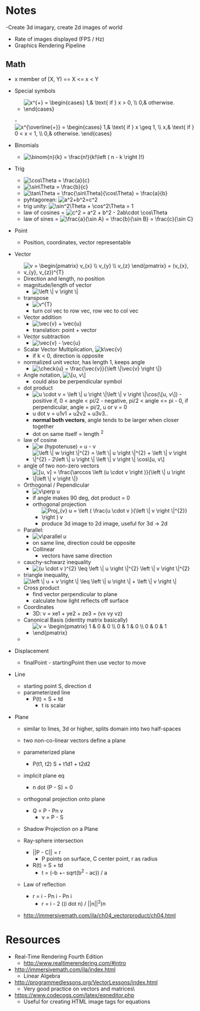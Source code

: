 # Notes
-Create 3d imagary, create 2d images of world 
- Rate of images displayed (FPS / Hz)
- Graphics Rendering Pipeline

## Math
- x member of [X, Y) == X <= x < Y
- Special symbols
    - <img src="https://latex.codecogs.com/gif.latex?x^{&plus;}&space;=&space;\begin{cases}&space;1,&&space;\text{&space;if&space;}&space;x&space;>&space;0,&space;\\&space;0,&&space;otherwise.&space;\end{cases}" title="x^{+} = \begin{cases} 1,& \text{ if } x > 0, \\ 0,& otherwise. \end{cases}" />
    -<img src="https://latex.codecogs.com/gif.latex?x^{\overline{&plus;}}&space;=&space;\begin{cases}&space;1,&&space;\text{&space;if&space;}&space;x&space;\geq&space;1,&space;\\&space;x,&&space;\text{&space;if&space;}&space;0&space;<&space;x&space;<&space;1,&space;\\&space;0,&&space;otherwise.&space;\end{cases}" title="x^{\overline{+}} = \begin{cases} 1,& \text{ if } x \geq 1, \\ x,& \text{ if } 0 < x < 1, \\ 0,& otherwise. \end{cases}" />

- Binomials
    - <img src="https://latex.codecogs.com/gif.latex?\binom{n}{k}&space;=&space;\frac{n!}{k!\left&space;(&space;n&space;-&space;k&space;\right&space;)!}" title="\binom{n}{k} = \frac{n!}{k!\left ( n - k \right )!}" />
- Trig
    - <img src="https://latex.codecogs.com/gif.latex?\cos\Theta&space;=&space;\frac{a}{c}" title="\cos\Theta = \frac{a}{c}" />
    - <img src="https://latex.codecogs.com/gif.latex?\sin\Theta&space;=&space;\frac{b}{c}" title="\sin\Theta = \frac{b}{c}" />
    - <img src="https://latex.codecogs.com/gif.latex?\tan\Theta&space;=&space;\frac{\sin\Theta}{\cos\Theta}&space;=&space;\frac{a}{b}" title="\tan\Theta = \frac{\sin\Theta}{\cos\Theta} = \frac{a}{b}" />
    - pyhtagorean: <img src="https://latex.codecogs.com/gif.latex?a^2&plus;b^2=c^2" title="a^2+b^2=c^2" />
    - trig unity: <img src="https://latex.codecogs.com/gif.latex?\sin^2\Theta&space;&plus;&space;\cos^2\Theta&space;=&space;1" title="\sin^2\Theta + \cos^2\Theta = 1" />
    - law of cosines = <img src="https://latex.codecogs.com/gif.latex?c^2&space;=&space;a^2&space;&plus;&space;b^2&space;-&space;2ab\cdot&space;\cos\Theta" title="c^2 = a^2 + b^2 - 2ab\cdot \cos\Theta" />
    - law of sines = <img src="https://latex.codecogs.com/gif.latex?\frac{a}{\sin&space;A}&space;=&space;\frac{b}{\sin&space;B}&space;=&space;\frac{c}{\sin&space;C}" title="\frac{a}{\sin A} = \frac{b}{\sin B} = \frac{c}{\sin C}" />
- Point
    - Position, coordinates, vector representable
- Vector 
    - <img src="https://latex.codecogs.com/gif.latex?v&space;=&space;\begin{pmatrix}&space;v_{x}&space;\\&space;v_{y}&space;\\&space;v_{z}&space;\end{pmatrix}&space;=&space;(v_{x},&space;v_{y},&space;v_{z})^{T}" title="v = \begin{pmatrix} v_{x} \\ v_{y} \\ v_{z} \end{pmatrix} = (v_{x}, v_{y}, v_{z})^{T}" />
    - Direction and length, no position
    - magnitude/length of vector 
        - <img src="https://latex.codecogs.com/gif.latex?\left&space;\|&space;v&space;\right&space;\|" title="\left \| v \right \|" /></a>
    - transpose
        - <img src="https://latex.codecogs.com/gif.latex?v^{T}" title="v^{T}" />
        - turn col vec to row vec, row vec to col vec
    - Vector addition 
        - <img src="https://latex.codecogs.com/gif.latex?\vec{v}&space;&plus;&space;\vec{u}" title="\vec{v} + \vec{u}" />
        - translation: point + vector 
    - Vector subtraction
        - <img src="https://latex.codecogs.com/gif.latex?\vec{v}&space;-&space;\vec{u}" title="\vec{v} - \vec{u}" />
    - Scalar Vector Multiplication, <img src="https://latex.codecogs.com/gif.latex?k\vec{v}" title="k\vec{v}" />
        - if  k < 0, direction is opposite
    - normalized unit vector, has length 1, keeps angle
        - <img src="https://latex.codecogs.com/gif.latex?\check{u}&space;=&space;\frac{\vec{v}}{\left&space;\|\vec{v}&space;\right&space;\|}" title="\check{u} = \frac{\vec{v}}{\left \|\vec{v} \right \|}" />
    - Angle notation, <img src="https://latex.codecogs.com/gif.latex?\[u,&space;v\]" title="\[u, v\]" />
        - could also be perpendicular symbol
    - dot product
        - <img src="https://latex.codecogs.com/gif.latex?u&space;\cdot&space;v&space;=&space;\left&space;\|&space;u&space;\right&space;\|\left&space;\|&space;v&space;\right&space;\|\cos(\[u,&space;v\])" title="u \cdot v = \left \| u \right \|\left \| v \right \|\cos(\[u, v\])" />
            - positive if, 0 < angle < pi/2
            - negative, pi/2 < angle <= pi
            - 0, if perpendicular, angle = pi/2, u or v = 0
        - u dot v = u1v1 + u2v2 + u3v3..
        - **normal both vectors**, angle tends to be larger when closer together
        - dot on same itself = length <sup>2</sup>
    - law of cosine
        - <img src="https://latex.codecogs.com/gif.latex?w&space;(hypotenuse)&space;=&space;u&space;-&space;v" title="w (hypotenuse) = u - v" />
        - <img src="https://latex.codecogs.com/gif.latex?\left&space;\|&space;w&space;\right&space;\|^{2}&space;=&space;\left&space;\|&space;u&space;\right&space;\|^{2}&space;&plus;&space;\left&space;\|&space;v&space;\right&space;\|^{2}&space;-&space;2\left&space;\|&space;u&space;\right&space;\|&space;\left&space;\|&space;v&space;\right&space;\|&space;\cos\[u,&space;v\]" title="\left \| w \right \|^{2} = \left \| u \right \|^{2} + \left \| v \right \|^{2} - 2\left \| u \right \| \left \| v \right \| \cos\[u, v\]" />
    - angle of two non-zero vectors
        - <img src="https://latex.codecogs.com/gif.latex?[u,&space;v]&space;=&space;\frac{\arccos&space;\left&space;(u&space;\cdot&space;v&space;\right&space;)}{\left&space;\|&space;u&space;\right&space;\|\left&space;\|&space;v&space;\right&space;\|}" title="[u, v] = \frac{\arccos \left (u \cdot v \right )}{\left \| u \right \|\left \| v \right \|}" />
    - Orthogonal / Pependicular 
        - <img src="https://latex.codecogs.com/gif.latex?v\perp&space;u" title="v\perp u" />
        - if angle makes 90 deg,  dot product = 0
        - orthogonal projection
            - <img src="https://latex.codecogs.com/gif.latex?Proj_{v}&space;u&space;=&space;\left&space;(&space;\frac{u&space;\cdot&space;v&space;}{\left&space;\|&space;v&space;\right&space;\|^{2}}&space;\right&space;)&space;v" title="Proj_{v} u = \left ( \frac{u \cdot v }{\left \| v \right \|^{2}} \right ) v" />
            - produce 3d image to 2d image, useful for 3d -> 2d
    - Parallel:  
        - <img src="https://latex.codecogs.com/gif.latex?v\parallel&space;u" title="v\parallel u" />
        - on same line, direction could be opposite
        - Collinear 
            - vectors have same direction
    - cauchy-schwarz inequality
        - <img src="https://latex.codecogs.com/gif.latex?(u&space;\cdot&space;v&space;)^{2}&space;\leq&space;\left&space;\|&space;u&space;\right&space;\|^{2}&space;\left&space;\|&space;v&space;\right&space;\|^{2}" title="(u \cdot v )^{2} \leq \left \| u \right \|^{2} \left \| v \right \|^{2}" />
    - triangle inequality, <img src="https://latex.codecogs.com/gif.latex?\left&space;\|&space;u&space;&plus;&space;v&space;\right&space;\|&space;\leq&space;\left&space;\|&space;u&space;\right&space;\|&space;&plus;&space;\left&space;\|&space;v&space;\right&space;\|" title="\left \| u + v \right \| \leq \left \| u \right \| + \left \| v \right \|" />
    - Cross product
        - find vector perpendicular to plane
        - calculate how light reflects off surface
    - Coordinates
        - 3D: v = xe1 + ye2 + ze3 = (vx vy vz)
    - Canonical Basis (identity matrix basically)
        - <img src="https://latex.codecogs.com/gif.latex?v&space;=&space;\begin{pmatrix}&space;1&space;&&space;0&space;&&space;0&space;\\&space;0&space;&&space;1&space;&&space;0&space;\\&space;0&space;&&space;0&space;&&space;1&space;\end{pmatrix}" title="v = \begin{pmatrix} 1 & 0 & 0 \\ 0 & 1 & 0 \\ 0 & 0 & 1 \end{pmatrix}" />
    - 
- Displacement
    - finalPoint - startingPoint then use vector to move
- Line
    - starting point S, direction d
    - parameterized line
        - P(t) = S + td
            - t is scalar
- Plane
    - similar to lines, 3d or higher, splits domain into two half-spaces
    - two non-co-linear vectors define a plane
    - parameterized plane
        - P(t1, t2) S + t1d1 + t2d2
    - implicit plane eq
        - n dot (P - S) = 0
    - orthogonal projection onto plane
        - Q = P - Pn v
            - v = P - S
    - Shadow Projection on a Plane
    - Ray-sphere intersection
        - ||P - C|| = r 
            - P points on surface, C center point, r as radius
        - R(t) = S + td
            - t = (-b +- sqrt(b<sup>2</sup> - ac)) / a
    - Law of reflection
        - r = i - Pn i - Pn i
            - r = i - 2 ((i dot n) / ||n||<sup>2</sup>)n

    - http://immersivemath.com/ila/ch04_vectorproduct/ch04.html
# Resources
- Real-Time Rendering Fourth Edition 
    - http://www.realtimerendering.com/#intro
- http://immersivemath.com/ila/index.html
    - Linear Algebra
- http://programmedlessons.org/VectorLessons/index.html
    - Very good practice on vectors and matrices\
- https://www.codecogs.com/latex/eqneditor.php
    - Useful for creating HTML image tags for equations